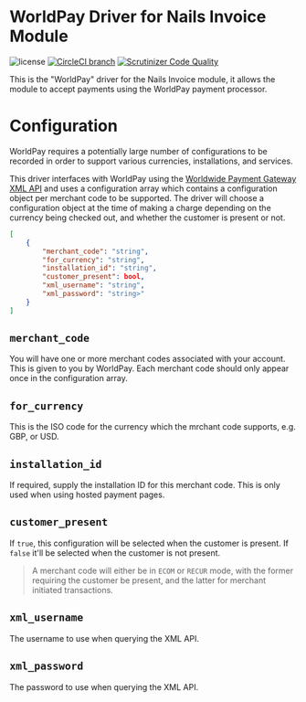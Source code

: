 # WorldPay Driver for Nails Invoice Module

![license](https://img.shields.io/badge/license-MIT-green.svg)
[![CircleCI branch](https://img.shields.io/circleci/project/github/nails/driver-invoice-worldpay.svg)](https://circleci.com/gh/nails/driver-invoice-worldpay)
[![Scrutinizer Code Quality](https://scrutinizer-ci.com/g/nails/driver-invoice-worldpay/badges/quality-score.png)](https://scrutinizer-ci.com/g/nails/driver-invoice-worldpay)

This is the "WorldPay" driver for the Nails Invoice module, it allows the module to accept payments using the WorldPay payment processor.

# Configuration
WorldPay requires a potentially large number of configurations to be recorded in order to support various currencies, installations, and services.

This driver interfaces with WorldPay using the [Worldwide Payment Gateway XML API](https://developer.worldpay.com/docs/wpg) and uses a configuration array which contains a configuration object per merchant code to be supported. The driver will choose a configuration object at the time of making a charge depending on the currency being checked out, and whether the customer is present or not.

```json
[
    {
        "merchant_code": "string",
        "for_currency": "string",
        "installation_id": "string",
        "customer_present": bool,
        "xml_username": "string",
        "xml_password": "string>"
    }
]
```

## `merchant_code`
You will have one or more merchant codes associated with your account. This is given to you by WorldPay. Each merchant code should only appear once in the configuration array.

## `for_currency`
This is the ISO code for the currency which the mrchant code supports, e.g. GBP, or USD.

## `installation_id`
If required, supply the installation ID for this merchant code. This is only used when using hosted payment pages.

## `customer_present`
If `true`, this configuration will be selected when the customer is present. If `false` it'll be selected when the customer is not present.

> A merchant code will either be in `ECOM` or `RECUR` mode, with the former requiring the customer be present, and the latter for merchant initiated transactions.

## `xml_username`
The username to use when querying the XML API.

## `xml_password`
The password to use when querying the XML API.
